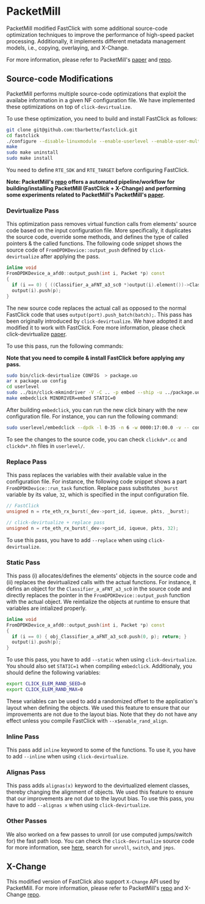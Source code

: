# PacketMill

PacketMill modified FastClick with some additional source-code optimization techniques to improve the performance of high-speed packet processing. Additionally, it implements different metadata management models, i.e., copying, overlaying, and X-Change.

For more information, please refer to PacketMill's [paper][packetmill-paper] and [repo][packetmill-repo].


## Source-code Modifications

PacketMill performs multiple source-code optimizations that exploit the availabe information in a given NF configuration file. We have implemented these optimizations on top of `click-devirtualize`.

To use these optimization, you need to build and install FastClick as follows:


```bash
git clone git@github.com:tbarbette/fastclick.git
cd fastclick
./configure --disable-linuxmodule --enable-userlevel --enable-user-multithread --enable-etherswitch --disable-dynamic-linking --enable-local --enable-dpdk --enable-research --enable-flow --disable-task-stats --enable-cpu-load --prefix $(pwd)/build/ --enable-intel-cpu CXX="clang++ -fno-access-control" CC="clang" CXXFLAGS="-std=gnu++14 -O3" --disable-bound-port-transfer --enable-dpdk-pool --disable-dpdk-packet
make
sudo make uninstall
sudo make install
```

You need to define `RTE_SDK` and `RTE_TARGET` before configuring FastClick.

**Note: PacketMill's [repo][packetmill-repo] offers a automated pipeline/workflow for building/installing PacketMill (FastClick + X-Change) and performing some experiments related to PacketMill's PacketMill's [paper][packetmill-paper].**

### Devirtualize Pass

This optimization pass removes virtual function calls from elements' source code based on the input configuration file. More specifically, it duplicates the source code, override some methods, and defines the type of called pointers & the called functions. The following code snippet shows the source code of `FromDPDKDevice::output_push` defined by `click-devirtualize` after applying the pass.

```cpp
inline void
FromDPDKDevice_a_afd0::output_push(int i, Packet *p) const
{
  if (i == 0) { ((Classifier_a_aFNT_a3_sc0 *)output(i).element())->Classifier_a_aFNT_a3_sc0::push(0, p); return; }
  output(i).push(p);
}
```

The new source code replaces the actual call as opposed to the normal FastClick code that uses `output(port).push_batch(batch);`. This pass has been originally introduced by `click-devirtualize`. We have adopted it and modified it to work with FastClick. Fore more information, please check click-devirtualize [paper][devirtualize-paper].

To use this pass, run the following commands:

**Note that you need to compile & install FastClick before applying any pass.**

```bash
sudo bin/click-devirtualize CONFIG  > package.uo
ar x package.uo config
cd userlevel
sudo ../bin/click-mkmindriver -V -C .. -p embed --ship -u ../package.uo
make embedclick MINDRIVER=embed STATIC=0
```

After building `embedclick`, you can run the new click binary with the new configuration file. For instance, you can run the following command:

```bash
sudo userlevel/embedclick --dpdk -l 0-35 -n 6 -w 0000:17:00.0 -v -- config
```

To see the changes to the source code, you can check `clickdv*.cc` and `clickdv*.hh` files in `userlevel/`.

### Replace Pass

This pass replaces the variables with their available value in the configuration file. For instance, the following code snippet shows a part `FromDPDKDevice::run_task` function. Replace pass substitutes `_burst` variable by its value, `32`, which is specified in the input configuration file.

```cpp
// FastClick
unsigned n = rte_eth_rx_burst(_dev->port_id, iqueue, pkts, _burst);

// click-devirtualize + replace pass
unsigned n = rte_eth_rx_burst(_dev->port_id, iqueue, pkts, 32);
```

To use this pass, you have to add `--replace` when using `click-devirtualize`.


### Static Pass

This pass (i) allocates/defines the elements' objects in the source code and (ii) replaces the devirtualized calls with the actual functions. For instance, it defins an object for the `Classifier_a_aFNT_a3_sc0` in the source code and directly replaces the pointer in the `FromDPDKDevice::output_push` function with the actual object. We reintialize the objects at runtime to ensure that variables are intialized properly.


```cpp
inline void
FromDPDKDevice_a_afd0::output_push(int i, Packet *p) const
{
  if (i == 0) { obj_Classifier_a_aFNT_a3_sc0.push(0, p); return; }
  output(i).push(p);
}
```

To use this pass, you have to add `--static` when using `click-devirtualize`. You should also set `STATIC=1` when compiling `embedclick`. Additionaly, you should define the following variables:

```bash
export CLICK_ELEM_RAND_SEED=0
export CLICK_ELEM_RAND_MAX=0
```

These variables can be used to add a randomized offset to the application's layout when defining the objects. We used this feature to ensure that our improvements are not due to the layout bias. Note that they do not have any effect unless you compile FastClick with `--x$enable_rand_align`.

### Inline Pass

This pass add `inline` keyword to some of the functions. To use it, you have to add `--inline` when using `click-devirtualize`.

### Alignas Pass

This pass adds `alignas(x)` keyword to the devirtualized element classes, thereby changing the alignment of objects. We used this feature to ensure that our improvements are not due to the layout bias. To use this pass, you have to add `--alignas x` when using `click-devirtualize`.

### Other Passes

We also worked on a few passes to unroll (or use computed jumps/switch for) the fast path loop. You can check the `click-devirtualize` source code for more information, see [here][devirtualize-code], search for `unroll`, `switch`, and `jmps`.

## X-Change

This modified version of FastClick also support `X-Change` API used by PacketMill. For more information, please refer to PacketMill's [repo][packetmill-repo] and X-Change [repo][x-change-repo].


[packetmill-paper]: https://people.kth.se/~farshin/documents/packetmill-asplos21.pdf
[packetmill-repo]: https://github.com/aliireza/packetmill
[x-change-repo]: https://github.com/tbarbette/xchange
[devirtualize-code]: https://github.com/tbarbette/fastclick/blob/packetmill/tools/click-devirtualize/click-devirtualize.cc
[devirtualize-paper]: https://pdos.csail.mit.edu/~rtm/papers/click-asplos02.pdf
